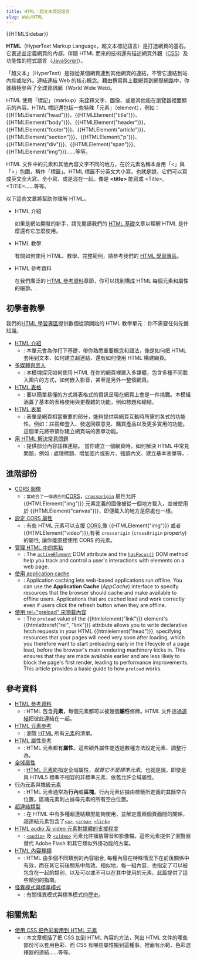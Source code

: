 ```yaml
---
title: HTML：超文本標記語言
slug: Web/HTML
---
```


{{HTMLSidebar}}

**HTML**（HyperText Markup Language，超文本標記語言）是打造網頁的基石。它表述並定義網頁的*內容*。伴隨 HTML 而來的技術還有描述網頁外觀（[CSS](/zh-TW/docs/Web/CSS)）及功能性的程式語言（[JavaScript](/zh-TW/docs/Web/JavaScript)）。

「超文本」（HyperText）是指從某個網頁連到其他網頁的連結，不管它連結到站內抑或站外。連結連結 Web 的核心概念。藉由撰寫與上載網頁到網際網路中，你就積極參與了全球資訊網（World Wide Web)。

HTML 使用「標記」（markup）來詮釋文字、圖像、或是其他能在瀏覽器裡面顯示的內容。HTML 標記還包括一些特殊「元素」（element），例如：{{HTMLElement("head")}}、{{HTMLElement("title")}}、{{HTMLElement("body")}}、{{HTMLElement("header")}}、{{HTMLElement("footer")}}、{{HTMLElement("article")}}、{{HTMLElement("section")}}、{{HTMLElement("p")}}、{{HTMLElement("div")}}、{{HTMLElement("span")}}、{{HTMLElement("img")}}……等等。

HTML 文件中的元素和其他內容文字不同的地方，在於元素名稱本身用「<」與「>」包圍，稱作「標籤」。HTML 標籤不分英文大小寫。也就是說，它們可以寫成英文全大寫、全小寫、或是混在一起。像是 **\<title>** 能寫成 \<Title>,\<TiTlE>……等等。

以下這些文章將幫助你理解 HTML。

- HTML 介紹

  如果是網站開發的新手，請先閱讀我們的 [HTML 基礎](/zh-TW/docs/Learn/Getting_started_with_the_web/HTML_basics)文章以理解 HTML 是什麼還有它怎麼使用。

- HTML 教學

  有關如何使用 HTML、教學、完整範例，請參考我們的 [HTML 學習專區](/zh-TW/docs/Learn/HTML)。

- HTML 參考資料

  在我們廣泛的 [HTML 參考資料](/zh-TW/docs/Web/HTML/Reference)章節，你可以找到構成 HTML 每個元素和屬性的細節。.

## 初學者教學

我們的[HTML 學習專區](/zh-TW/docs/Learn/HTML)提供數個從頭開始的 HTML 教學單元：你不需要任何先備知識。

- [HTML 介紹](/zh-TW/docs/Learn/HTML/Introduction_to_HTML)
  - : 本單元會為你打下基礎，帶你熟悉重要概念和語法，像是如何把 HTML 套用到文本、如何建立超連結、還有如何使用 HTML 構建網頁。
- [多媒體與嵌入](/zh-TW/docs/Learn/HTML/Multimedia_and_embedding)
  - : 本模塊探究如何使用 HTML 在你的網頁裡置入多媒體，包含多種不同載入圖片的方式，如何嵌入影音，甚至是另外一整個網頁。
- [HTML 表格](/zh-TW/docs/Learn/HTML/Tables)
  - : 要以簡單易懂的方式將表格式的資訊呈現在網頁上會是一件挑戰。本模組涵蓋了基本的表格使用與更複雜的功能，例如標題和總結。
- [HTML 表單](/zh-TW/docs/Learn/HTML/Forms)
  - : 表單是網頁相當重要的部分，能夠提供與網頁互動時所需的各式的功能性。例如：註冊和登入、發送回饋意見、購買產品以及更多實用的功能。這個單元將帶領你建立網頁端的表單功能。
- [用 HTML 解決常見問題](/zh-TW/docs/Learn/HTML/Howto)
  - : 提供部分內容註釋連結。 當你建立一個網頁時，如何解決 HTML 中常見問題，例如 : 處理標題、增加圖片或影片、強調內文、建立基本表單等。.

## 進階部份

- [CORS 圖像](/zh-TW/docs/Web/HTML/CORS_enabled_image)
  - : `當結合了一個適合的`[CORS](/zh-TW/docs/Glossary/CORS)，[`crossorigin`](/zh-TW/docs/Web/HTML/Element/img#crossorigin) 屬性允許 {{HTMLElement("img")}} 元素定義的圖像被從一個地方載入，並被使用於 {{HTMLElement("canvas")}}，即便載入的地方是原處也一樣。
- [設定 CORS 屬性](/zh-TW/docs/Web/HTML/CORS_settings_attributes)
  - : 有些 HTML 元素可以支援 [CORS](/zh-TW/docs/HTTP/Access_control_CORS),像 {{HTMLElement("img")}} 或者 {{HTMLElement("video")}},有著 `crossorigin` (`crossOrigin` property)的屬性, 讓你能直接使用 CORS 的元素。
- [管理 HTML 中的焦點](/zh-TW/docs/Web/HTML/Focus_management_in_HTML)
  - : The [`activeElement`](/zh-TW/docs/Web/API/Document/activeElement) DOM attribute and the [`hasFocus()`](/zh-TW/docs/Web/API/Document/hasFocus) DOM method help you track and control a user's interactions with elements on a web page.
- [使用 application cache](/zh-TW/docs/Web/HTML/Using_the_application_cache)
  - : Application caching lets web-based applications run offline. You can use the **Application Cache** (_AppCache_) interface to specify resources that the browser should cache and make available to offline users. Applications that are cached load and work correctly even if users click the refresh button when they are offline.
- [使用 rel="preload" 來預載內容](/zh-TW/docs/Web/HTML/Preloading_content)
  - : The `preload` value of the {{htmlelement("link")}} element's {{htmlattrxref("rel", "link")}} attribute allows you to write declarative fetch requests in your HTML {{htmlelement("head")}}, specifying resources that your pages will need very soon after loading, which you therefore want to start preloading early in the lifecycle of a page load, before the browser's main rendering machinery kicks in. This ensures that they are made available earlier and are less likely to block the page's first render, leading to performance improvements. This article provides a basic guide to how `preload` works.

## 參考資料

- [HTML 參考資料](/zh-TW/docs/Web/HTML/Reference)
  - : HTML 包含**元素**，每個元素都可以被幾個**屬性**修飾。HTML 文件透過[連結](/zh-TW/docs/Web/HTML/Link_types)把彼此連結在一起。
- [HTML 元素參考](/zh-TW/docs/Web/HTML/Element)
  - : 瀏覽 [HTML](/zh-TW/docs/Glossary/HTML) 所有[元素](/zh-TW/docs/Glossary/Element)的清單。
- [HTML 屬性參考](/zh-TW/docs/Web/HTML/Attributes)
  - : HTML 元素都有**屬性**。這些額外屬性能透過數種方法設定元素、調整行為。
- [全域屬性](/zh-TW/docs/Web/HTML/Global_attributes)
  - : [HTML 元素](/zh-TW/docs/Web/HTML/Element)能指定全域屬性，_就算它不是標準元素_。也就是說，即使是與 HTML5 標準不相容的非標準元素，依舊允許全域屬性。
- [行內元素](/zh-TW/docs/Web/HTML/Inline_elements)與[塊級元素](/zh-TW/docs/Web/HTML/Block-level_elements)
  - : HTML 元素通常為**行內**或**區塊**。行內元素佔據由標籤所定義的其餘空白位置，區塊元素則占據母元素的所有空白位置。
- [超連結類型](/zh-TW/docs/Web/HTML/Link_types)
  - : 在 HTML 中有多種超連結類型能夠使用，並解定義兩個頁面間的關係，超連結元素包含了[`<a>`](/zh-TW/docs/Web/HTML/Element/a), [`<area>`](/zh-TW/docs/Web/HTML/Element/area), [`<link>`](/zh-TW/docs/Web/HTML/Element/link)
- [HTML audio 及 video 元素對媒體的支援程度](/zh-TW/docs/Web/HTML/Supported_media_formats)
  - : [`<audio>`](/zh-TW/docs/Web/HTML/Element/audio) 及 [`<video>`](/zh-TW/docs/Web/HTML/Element/video) 元素允許播放聲音和影像檔。這些元素提供了瀏覽器替代 Adobe Flash 和其它類似外掛功能的方案。
- [HTML 內容種類](/zh-TW/docs/Web/HTML/Kinds_of_HTML_content)
  - : HTML 由多個不同類別的內容組合, 每種內容在特殊情況下在前後關係中有效，而在其它前後關系中無效。相似地，每一組內容，也指定了可以被包含在一起的類別，以及可以或不可以在其中使用的元素。此篇提供了這些類別的指南。
- [怪異模式與標準模式](/zh-TW/docs/Web/HTML/Quirks_Mode_and_Standards_Mode)
  - : 有關怪異模式與標準模式的歷史。

## 相關焦點

- [使用 CSS 把色彩套用到 HTML 元素](/zh-TW/docs/Web/HTML/Applying_color)
  - : 本文章概括了把 CSS 加到 HTML 內容的方法，列出 HTML 文件的哪些部份可以套用色彩、而 CSS 有哪些屬性搬到這種事。裡面有示範、色彩選擇器的連結......等等。
